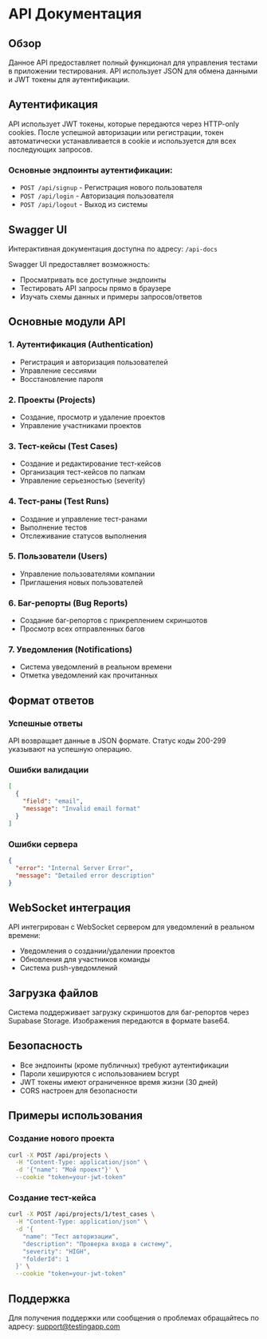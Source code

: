 # API Документация

## Обзор

Данное API предоставляет полный функционал для управления тестами в приложении тестирования. API использует JSON для обмена данными и JWT токены для аутентификации.

## Аутентификация

API использует JWT токены, которые передаются через HTTP-only cookies. После успешной авторизации или регистрации, токен автоматически устанавливается в cookie и используется для всех последующих запросов.

### Основные эндпоинты аутентификации:

- `POST /api/signup` - Регистрация нового пользователя
- `POST /api/login` - Авторизация пользователя
- `POST /api/logout` - Выход из системы

## Swagger UI

Интерактивная документация доступна по адресу: `/api-docs`

Swagger UI предоставляет возможность:

- Просматривать все доступные эндпоинты
- Тестировать API запросы прямо в браузере
- Изучать схемы данных и примеры запросов/ответов

## Основные модули API

### 1. Аутентификация (Authentication)

- Регистрация и авторизация пользователей
- Управление сессиями
- Восстановление пароля

### 2. Проекты (Projects)

- Создание, просмотр и удаление проектов
- Управление участниками проектов

### 3. Тест-кейсы (Test Cases)

- Создание и редактирование тест-кейсов
- Организация тест-кейсов по папкам
- Управление серьезностью (severity)

### 4. Тест-раны (Test Runs)

- Создание и управление тест-ранами
- Выполнение тестов
- Отслеживание статусов выполнения

### 5. Пользователи (Users)

- Управление пользователями компании
- Приглашения новых пользователей

### 6. Баг-репорты (Bug Reports)

- Создание баг-репортов с прикреплением скриншотов
- Просмотр всех отправленных багов

### 7. Уведомления (Notifications)

- Система уведомлений в реальном времени
- Отметка уведомлений как прочитанных

## Формат ответов

### Успешные ответы

API возвращает данные в JSON формате. Статус коды 200-299 указывают на успешную операцию.

### Ошибки валидации

```json
[
  {
    "field": "email",
    "message": "Invalid email format"
  }
]
```

### Ошибки сервера

```json
{
  "error": "Internal Server Error",
  "message": "Detailed error description"
}
```

## WebSocket интеграция

API интегрирован с WebSocket сервером для уведомлений в реальном времени:

- Уведомления о создании/удалении проектов
- Обновления для участников команды
- Система push-уведомлений

## Загрузка файлов

Система поддерживает загрузку скриншотов для баг-репортов через Supabase Storage. Изображения передаются в формате base64.

## Безопасность

- Все эндпоинты (кроме публичных) требуют аутентификации
- Пароли хешируются с использованием bcrypt
- JWT токены имеют ограниченное время жизни (30 дней)
- CORS настроен для безопасности

## Примеры использования

### Создание нового проекта

```bash
curl -X POST /api/projects \
  -H "Content-Type: application/json" \
  -d '{"name": "Мой проект"}' \
  --cookie "token=your-jwt-token"
```

### Создание тест-кейса

```bash
curl -X POST /api/projects/1/test_cases \
  -H "Content-Type: application/json" \
  -d '{
    "name": "Тест авторизации",
    "description": "Проверка входа в систему",
    "severity": "HIGH",
    "folderId": 1
  }' \
  --cookie "token=your-jwt-token"
```

## Поддержка

Для получения поддержки или сообщения о проблемах обращайтесь по адресу: support@testingapp.com
